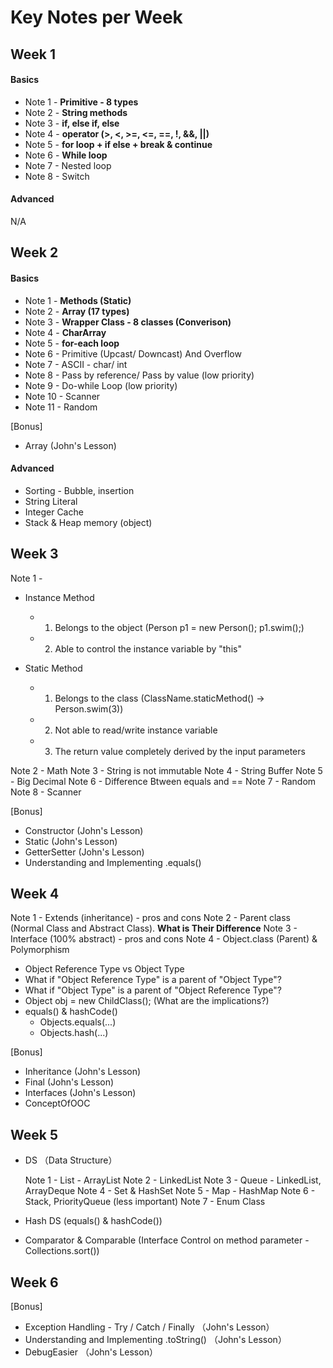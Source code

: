 # Key Notes per Week

## Week 1 
#### **Basics**

- Note 1 - **Primitive - 8 types**
- Note 2 - **String methods**
- Note 3 - **if, else if, else**
- Note 4 - **operator (>, <, >=, <=, ==, !, &&, ||)**
- Note 5 - **for loop + if else + break & continue**
- Note 6 - **While loop**
- Note 7 - Nested loop
- Note 8 - Switch

#### **Advanced**
N/A

## Week 2
#### **Basics**

- Note 1 - **Methods (Static)**
- Note 2 - **Array (17 types)**
- Note 3 - **Wrapper Class - 8 classes (Converison)**
- Note 4 - **CharArray**
- Note 5 - **for-each loop**
- Note 6 - Primitive (Upcast/ Downcast) And Overflow
- Note 7 - ASCII - char/ int
- Note 8 - Pass by reference/ Pass by value (low priority)
- Note 9 - Do-while Loop (low priority)
- Note 10 - Scanner
- Note 11 - Random

[Bonus]

- Array (John's Lesson)

#### **Advanced**
- Sorting - Bubble, insertion
- String Literal
- Integer Cache
- Stack & Heap memory (object)

## Week 3

Note 1 -

- Instance Method
  - 1. Belongs to the object (Person p1 = new Person(); p1.swim();)
  - 2. Able to control the instance variable by "this"

- Static Method
  - 1. Belongs to the class (ClassName.staticMethod() -> Person.swim(3))
  - 2. Not able to read/write instance variable
  - 3. The return value completely derived by the input parameters

Note 2 - Math
Note 3 - String is not immutable
Note 4 - String Buffer
Note 5 - Big Decimal
Note 6 - Difference Btween equals and ==
Note 7 - Random
Note 8 - Scanner

[Bonus]

- Constructor (John's Lesson)
- Static (John's Lesson)
- GetterSetter (John's Lesson)
- Understanding and Implementing .equals()

## Week 4

Note 1 - Extends (inheritance) - pros and cons
Note 2 - Parent class (Normal Class and Abstract Class). **What is Their Difference**
Note 3 - Interface (100% abstract) - pros and cons
Note 4 - Object.class (Parent) & Polymorphism

  - Object Reference Type vs Object Type
  - What if "Object Reference Type" is a parent of "Object Type"?
  - What if "Object Type" is a parent of "Object Reference Type"?
  - Object obj = new ChildClass(); (What are the implications?)
  - equals() & hashCode()
    - Objects.equals(...)
    - Objects.hash(...)

[Bonus]

- Inheritance (John's Lesson)
- Final (John's Lesson)
- Interfaces (John's Lesson)
- ConceptOfOOC

## Week 5

- DS （Data Structure）

  Note 1 - List - ArrayList
  Note 2 - LinkedList 
  Note 3 - Queue - LinkedList, ArrayDeque 
  Note 4 - Set & HashSet
  Note 5 - Map - HashMap
  Note 6 - Stack, PriorityQueue (less important)
  Note 7 - Enum Class

- Hash DS (equals() & hashCode())
- Comparator & Comparable (Interface Control on method parameter - Collections.sort())

## Week 6

[Bonus]

- Exception Handling - Try / Catch / Finally （John's Lesson）
- Understanding and Implementing .toString() （John's Lesson）
- DebugEasier （John's Lesson） 